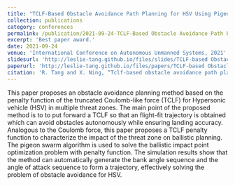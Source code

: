 ```yaml
---
title: "TCLF-Based Obstacle Avoidance Path Planning for HSV Using Pigeon-Inspired Optimization"
collection: publications
category: conferences
permalink: /publication/2021-09-24-TCLF-Based Obstacle Avoidance Path Planning for HSV Using Pigeon-Inspired Optimization
excerpt: 'Best paper award.'
date: 2021-09-24
venue: 'International Conference on Autonomous Unmanned Systems, 2021'
slidesurl: 'http://leslie-tang.github.io/files/slides/TCLF-based Obstacle avoidance path planning for HSV using Pigeon-inspired Optimization.pdf'
paperurl: 'http://leslie-tang.github.io/files/papers/TCLF-based Obstacle avoidance path planning for HSV using Pigeon-inspired Optimization.pdf'
citation: 'R. Tang and X. Ning, “Tclf-based obstacle avoidance path planning for hsv using pigeon-inspired optimization,” in International Conference on Autonomous Unmanned Systems. Springer, 2021, pp. 467–476.'
---
```


This paper proposes an obstacle avoidance planning method based on the penalty function of the truncated Coulomb-like force (TCLF) for Hypersonic vehicle (HSV) in multiple threat zones. The main point of the proposed method is to to put forward a TCLF so that an flight-fit trajectory is obtained which can avoid obstacles autonomously while ensuring landing accuracy. Analogous to the Coulomb force, this paper proposes a TCLF penalty function to characterize the impact of the threat zone on ballistic planning. The pigeon swarm algorithm is used to solve the ballistic impact point optimization problem with penalty function. The simulation results show that the method can automatically generate the bank angle sequence and the angle of attack sequence to form a trajectory, effectively solving the problem of obstacle avoidance for HSV.